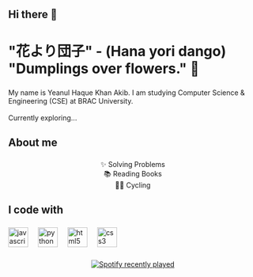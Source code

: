 ## Hi there 👋

<!--
**akiibot/akiibot** is a ✨ _special_ ✨ repository because its `README.md` (this file) appears on your GitHub profile.

Here are some ideas to get you started:

- 🔭 I’m currently working on ...
- 🌱 I’m currently learning ...
- 👯 I’m looking to collaborate on ...
- 🤔 I’m looking for help with ...
- 💬 Ask me about ...
- 📫 How to reach me: ...
- 😄 Pronouns: ...
- ⚡ Fun fact: ...
-->
<h1 align="left">"花より団子" - (Hana yori dango) <br>"Dumplings over flowers." 🌸</h1>

###

<p align="left">My name is Yeanul Haque Khan Akib. I am studying Computer Science & Engineering (CSE) at BRAC University. <br><br>Currently exploring...</p>

###

<h2 align="left">About me</h2>

###

<p align="center">✨ Solving Problems<br>📚 Reading Books<br>🚴🏻  Cycling</p>

###

<h2 align="left">I code with</h2>

###

<div align="left">
  <img src="https://cdn.jsdelivr.net/gh/devicons/devicon/icons/javascript/javascript-original.svg" height="40" alt="javascript logo"  />
  <img width="12" />
  <img src="https://cdn.jsdelivr.net/gh/devicons/devicon/icons/python/python-original.svg" height="40" alt="python logo"  />
  <img width="12" />
  <img src="https://cdn.jsdelivr.net/gh/devicons/devicon/icons/html5/html5-original.svg" height="40" alt="html5 logo"  />
  <img width="12" />
  <img src="https://cdn.jsdelivr.net/gh/devicons/devicon/icons/css3/css3-original.svg" height="40" alt="css3 logo"  />
</div>

###

<div align="center">
  <a href="https://open.spotify.com/user/mcslwx5ffaeg4mp61c331kstz">
    <img src="https://spotify-recently-played-readme.vercel.app/api?user=mcslwx5ffaeg4mp61c331kstz&count=5&unique=true" alt="Spotify recently played"  />
  </a>
</div>

###
